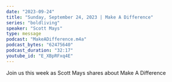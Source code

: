 ```yaml
---
date: "2023-09-24"
title: "Sunday, September 24, 2023 | Make A Difference"
series: "boldliving"
speaker: "Scott Mays"
type: message
podcast: "MakeADifference.m4a"
podcast_bytes: "62475640"
podcast_duration: "32:17"
youtube_id: "E_XBpRFxq4E"
---
```

Join us this week as Scott Mays shares about Make A Difference
